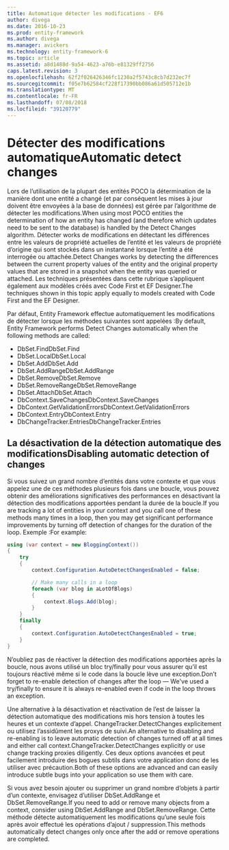 ```yaml
---
title: Automatique détecter les modifications - EF6
author: divega
ms.date: 2016-10-23
ms.prod: entity-framework
ms.author: divega
ms.manager: avickers
ms.technology: entity-framework-6
ms.topic: article
ms.assetid: a8d1488d-9a54-4623-a76b-e81329ff2756
caps.latest.revision: 3
ms.openlocfilehash: 62f2f026426346fc1230a2f5743c8cb7d232ec7f
ms.sourcegitcommit: f05e7b62584cf228f17390bb086a61d505712e1b
ms.translationtype: MT
ms.contentlocale: fr-FR
ms.lasthandoff: 07/08/2018
ms.locfileid: "39120779"
---
```

# <a name="automatic-detect-changes"></a><span data-ttu-id="f7dd6-102">Détecter des modifications automatique</span><span class="sxs-lookup"><span data-stu-id="f7dd6-102">Automatic detect changes</span></span>
<span data-ttu-id="f7dd6-103">Lors de l’utilisation de la plupart des entités POCO la détermination de la manière dont une entité a changé (et par conséquent les mises à jour doivent être envoyées à la base de données) est gérée par l’algorithme de détecter les modifications.</span><span class="sxs-lookup"><span data-stu-id="f7dd6-103">When using most POCO entities the determination of how an entity has changed (and therefore which updates need to be sent to the database) is handled by the Detect Changes algorithm.</span></span> <span data-ttu-id="f7dd6-104">Détecter works de modifications en détectant les différences entre les valeurs de propriété actuelles de l’entité et les valeurs de propriété d’origine qui sont stockés dans un instantané lorsque l’entité a été interrogée ou attachée.</span><span class="sxs-lookup"><span data-stu-id="f7dd6-104">Detect Changes works by detecting the differences between the current property values of the entity and the original property values that are stored in a snapshot when the entity was queried or attached.</span></span> <span data-ttu-id="f7dd6-105">Les techniques présentées dans cette rubrique s’appliquent également aux modèles créés avec Code First et EF Designer.</span><span class="sxs-lookup"><span data-stu-id="f7dd6-105">The techniques shown in this topic apply equally to models created with Code First and the EF Designer.</span></span>  

<span data-ttu-id="f7dd6-106">Par défaut, Entity Framework effectue automatiquement les modifications de détecter lorsque les méthodes suivantes sont appelées :</span><span class="sxs-lookup"><span data-stu-id="f7dd6-106">By default, Entity Framework performs Detect Changes automatically when the following methods are called:</span></span>  

- <span data-ttu-id="f7dd6-107">DbSet.Find</span><span class="sxs-lookup"><span data-stu-id="f7dd6-107">DbSet.Find</span></span>  
- <span data-ttu-id="f7dd6-108">DbSet.Local</span><span class="sxs-lookup"><span data-stu-id="f7dd6-108">DbSet.Local</span></span>  
- <span data-ttu-id="f7dd6-109">DbSet.Add</span><span class="sxs-lookup"><span data-stu-id="f7dd6-109">DbSet.Add</span></span>  
- <span data-ttu-id="f7dd6-110">DbSet.AddRange</span><span class="sxs-lookup"><span data-stu-id="f7dd6-110">DbSet.AddRange</span></span>
- <span data-ttu-id="f7dd6-111">DbSet.Remove</span><span class="sxs-lookup"><span data-stu-id="f7dd6-111">DbSet.Remove</span></span>  
- <span data-ttu-id="f7dd6-112">DbSet.RemoveRange</span><span class="sxs-lookup"><span data-stu-id="f7dd6-112">DbSet.RemoveRange</span></span>
- <span data-ttu-id="f7dd6-113">DbSet.Attach</span><span class="sxs-lookup"><span data-stu-id="f7dd6-113">DbSet.Attach</span></span>  
- <span data-ttu-id="f7dd6-114">DbContext.SaveChanges</span><span class="sxs-lookup"><span data-stu-id="f7dd6-114">DbContext.SaveChanges</span></span>  
- <span data-ttu-id="f7dd6-115">DbContext.GetValidationErrors</span><span class="sxs-lookup"><span data-stu-id="f7dd6-115">DbContext.GetValidationErrors</span></span>  
- <span data-ttu-id="f7dd6-116">DbContext.Entry</span><span class="sxs-lookup"><span data-stu-id="f7dd6-116">DbContext.Entry</span></span>  
- <span data-ttu-id="f7dd6-117">DbChangeTracker.Entries</span><span class="sxs-lookup"><span data-stu-id="f7dd6-117">DbChangeTracker.Entries</span></span>  

## <a name="disabling-automatic-detection-of-changes"></a><span data-ttu-id="f7dd6-118">La désactivation de la détection automatique des modifications</span><span class="sxs-lookup"><span data-stu-id="f7dd6-118">Disabling automatic detection of changes</span></span>  

<span data-ttu-id="f7dd6-119">Si vous suivez un grand nombre d’entités dans votre contexte et que vous appelez une de ces méthodes plusieurs fois dans une boucle, vous pouvez obtenir des améliorations significatives des performances en désactivant la détection des modifications apportées pendant la durée de la boucle.</span><span class="sxs-lookup"><span data-stu-id="f7dd6-119">If you are tracking a lot of entities in your context and you call one of these methods many times in a loop, then you may get significant performance improvements by turning off detection of changes for the duration of the loop.</span></span> <span data-ttu-id="f7dd6-120">Exemple :</span><span class="sxs-lookup"><span data-stu-id="f7dd6-120">For example:</span></span>  

``` csharp
using (var context = new BloggingContext())
{
    try
    {
        context.Configuration.AutoDetectChangesEnabled = false;

        // Make many calls in a loop
        foreach (var blog in aLotOfBlogs)
        {
            context.Blogs.Add(blog);
        }
    }
    finally
    {
        context.Configuration.AutoDetectChangesEnabled = true;
    }
}
```  

<span data-ttu-id="f7dd6-121">N’oubliez pas de réactiver la détection des modifications apportées après la boucle, nous avons utilisé un bloc try/finally pour vous assurer qu’il est toujours réactivé même si le code dans la boucle lève une exception.</span><span class="sxs-lookup"><span data-stu-id="f7dd6-121">Don’t forget to re-enable detection of changes after the loop — We've used a try/finally to ensure it is always re-enabled even if code in the loop throws an exception.</span></span>  

<span data-ttu-id="f7dd6-122">Une alternative à la désactivation et réactivation de l’est de laisser la détection automatique des modifications mis hors tension à toutes les heures et un contexte d’appel. ChangeTracker.DetectChanges explicitement ou utilisez l’assidûment les proxys de suivi.</span><span class="sxs-lookup"><span data-stu-id="f7dd6-122">An alternative to disabling and re-enabling is to leave automatic detection of changes turned off at all times and either call context.ChangeTracker.DetectChanges explicitly or use change tracking proxies diligently.</span></span> <span data-ttu-id="f7dd6-123">Ces deux options avancées et peut facilement introduire des bogues subtils dans votre application donc de les utiliser avec précaution.</span><span class="sxs-lookup"><span data-stu-id="f7dd6-123">Both of these options are advanced and can easily introduce subtle bugs into your application so use them with care.</span></span>  

<span data-ttu-id="f7dd6-124">Si vous avez besoin ajouter ou supprimer un grand nombre d’objets à partir d’un contexte, envisagez d’utiliser DbSet.AddRange et DbSet.RemoveRange.</span><span class="sxs-lookup"><span data-stu-id="f7dd6-124">If you need to add or remove many objects from a context, consider using DbSet.AddRange and DbSet.RemoveRange.</span></span> <span data-ttu-id="f7dd6-125">Cette méthode détecte automatiquement les modifications qu’une seule fois après avoir effectué les opérations d’ajout / suppression.</span><span class="sxs-lookup"><span data-stu-id="f7dd6-125">This methods automatically detect changes only once after the add or remove operations are completed.</span></span> 

